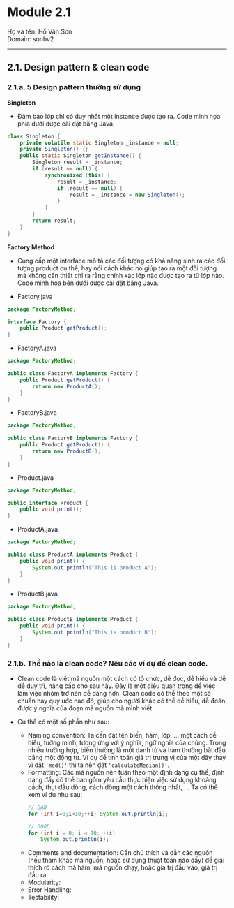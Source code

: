 # Module 2.1

Họ và tên: Hồ Văn Sơn \
Domain: sonhv2 

---------------------------------------

## 2.1. Design pattern & clean code

### 2.1.a. 5 Design pattern thường sử dụng 

**Singleton** 

- Đảm bảo lớp chỉ có duy nhất một instance được tạo ra. Code minh họa phía dưới được cài đặt bằng Java.

```java 
class Singleton { 
    private volatile static Singleton _instance = null; 
    private Singleton() {}
    public static Singleton getInstance() { 
        Singleton result = _instance; 
        if (result == null) { 
            synchronized (this) { 
                result = _instance; 
                if (result == null) {  
                    result = _instance = new Singleton(); 
                }
            }
        }   
        return result; 
    }
}
```

**Factory Method**

- Cung cấp một interface mô tả các đối tượng có khả năng sinh ra các đối tượng product cụ thể, hay nói cách khác nó giúp tạo ra một đối tượng mà không cần thiết chỉ ra rằng chính xác lớp nào được tạo ra từ lớp nào. Code minh họa bên dưới được cài đặt bằng Java. 

- Factory.java
```java
package FactoryMethod;

interface Factory { 
    public Product getProduct();
}
```

- FactoryA.java
```java
package FactoryMethod;

public class FactoryA implements Factory {
    public Product getProduct() { 
        return new ProductA();
    }
}
```

- FactoryB.java
```java
package FactoryMethod;

public class FactoryB implements Factory {
    public Product getProduct() { 
        return new ProductB();
    }
}
```

- Product.java
```java
package FactoryMethod;

public interface Product { 
    public void print(); 
}
```

- ProductA.java
```java
package FactoryMethod;

public class ProductA implements Product {
    public void print() { 
        System.out.println("This is product A");
    }
}
```

- ProductB.java
```java
package FactoryMethod;

public class ProductB implements Product {
    public void print() { 
        System.out.println("This is product B");
    }
}
```

### 2.1.b. Thế nào là clean code? Nêu các ví dụ để clean code.

- Clean code là viết mã nguồn một cách có tổ chức, dễ đọc, dễ hiểu và dễ để duy trì, nâng cấp cho sau này. Đây là một điều quan trọng để việc làm việc nhóm trở nên dễ dàng hơn. Clean code có thể theo một số chuẩn hay quy ước nào đó, giúp cho người khác có thể dễ hiểu, dễ đoán được ý nghĩa của đoạn mã nguồn mà mình viết. 

- Cụ thể có một số phần như sau: 
    - Naming convention: Ta cần đặt tên biến, hàm, lớp, ... một cách dễ hiểu, tường minh, tương ứng với ý nghĩa, ngữ nghĩa của chúng. Trong nhiều trường hợp, biến thường là một danh từ và hàm thường bắt đầu bằng một động từ. Ví dụ để tính toán giá trị trung vị của một dãy thay vì đặt `'med()'` thì ta nên đặt `'calculateMedian()'`. 
    - Formatting: Các mã nguồn nên tuân theo một định dạng cụ thể, định dạng đấy có thể bao gồm yêu cầu thực hiện việc sử dụng khoảng cách, thụt đầu dòng, cách dòng một cách thống nhất, ... Ta có thể xem ví dụ như sau: 
        ```java
        // BAD
        for (int i=0;i<10;++i) System.out.println(i); 

        // GOOD
        for (int i = 0; i < 10; ++i)
            System.out.println(i);
        ```
    - Comments and documentation: Cần chú thích và dẫn các nguồn (nếu tham khảo mã nguồn, hoặc sử dụng thuật toán nào đấy) để giải thích rõ cách mà hàm, mã nguồn chạy, hoặc giá trị đầu vào, giá trị đầu ra. 
    - Modularity: 
    - Error Handling: 
    - Testability:  